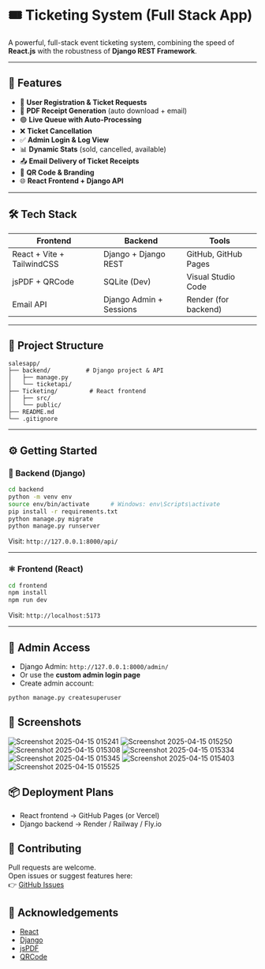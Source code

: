 
# 🎟️ Ticketing System (Full Stack App)

A powerful, full-stack event ticketing system, combining the speed of **React.js** with the robustness of **Django REST Framework**.

---

## 🚀 Features

- 🎫 **User Registration & Ticket Requests**
- 🧾 **PDF Receipt Generation** (auto download + email)
- 🟢 **Live Queue with Auto-Processing**
- ❌ **Ticket Cancellation**
- ✅ **Admin Login & Log View**
- 📊 **Dynamic Stats** (sold, cancelled, available)
- 📤 **Email Delivery of Ticket Receipts**
- 🧩 **QR Code & Branding**
- 🌐 **React Frontend + Django API**

---

## 🛠️ Tech Stack

| Frontend                         | Backend                 | Tools                 |
|----------------------------------|--------------------------|------------------------|
| React + Vite + TailwindCSS      | Django + Django REST     | GitHub, GitHub Pages   |
| jsPDF + QRCode                  | SQLite (Dev)             | Visual Studio Code     |
| Email API                       | Django Admin + Sessions  | Render (for backend)   |

---

## 📁 Project Structure

```
salesapp/
├── backend/          # Django project & API
│   ├── manage.py
│   └── ticketapi/
├── Ticketing/         # React frontend
│   ├── src/
│   └── public/
├── README.md
└── .gitignore
```

---

## ⚙️ Getting Started

### 🐍 Backend (Django)

```bash
cd backend
python -m venv env
source env/bin/activate      # Windows: env\Scripts\activate
pip install -r requirements.txt
python manage.py migrate
python manage.py runserver
```

Visit: `http://127.0.0.1:8000/api/`

---

### ⚛️ Frontend (React)

```bash
cd frontend
npm install
npm run dev
```

Visit: `http://localhost:5173`

---

## 🔐 Admin Access

- Django Admin: `http://127.0.0.1:8000/admin/`
- Or use the **custom admin login page**
- Create admin account:

```bash
python manage.py createsuperuser
```


## 📸 Screenshots
![Screenshot 2025-04-15 015241](https://github.com/user-attachments/assets/f84d505b-a634-4bbe-87a9-56152cf28e2a)
![Screenshot 2025-04-15 015250](https://github.com/user-attachments/assets/06f1d319-2841-48f7-8667-42e59db3b017)
![Screenshot 2025-04-15 015308](https://github.com/user-attachments/assets/52e10956-56bf-470b-9a72-aa277c1e04a1)
![Screenshot 2025-04-15 015334](https://github.com/user-attachments/assets/e00b666b-9030-42f9-b33d-a621991122b9)
![Screenshot 2025-04-15 015345](https://github.com/user-attachments/assets/7eaa0219-3822-49d2-a266-05807ccda557)
![Screenshot 2025-04-15 015403](https://github.com/user-attachments/assets/7adabc84-88e6-4564-a540-bb40c83b8522)
![Screenshot 2025-04-15 015525](https://github.com/user-attachments/assets/5c3342f1-049e-4501-92ec-e011fbf96080)


## 📦 Deployment Plans

- React frontend → GitHub Pages (or Vercel)
- Django backend → Render / Railway / Fly.io


## 🤝 Contributing

Pull requests are welcome.  
Open issues or suggest features here:  
👉 [GitHub Issues](https://github.com/vensensibanda/ticketing-app/issues)


## 🙌 Acknowledgements

- [React](https://reactjs.org)
- [Django](https://www.djangoproject.com/)
- [jsPDF](https://github.com/parallax/jsPDF)
- [QRCode](https://github.com/soldair/node-qrcode)

